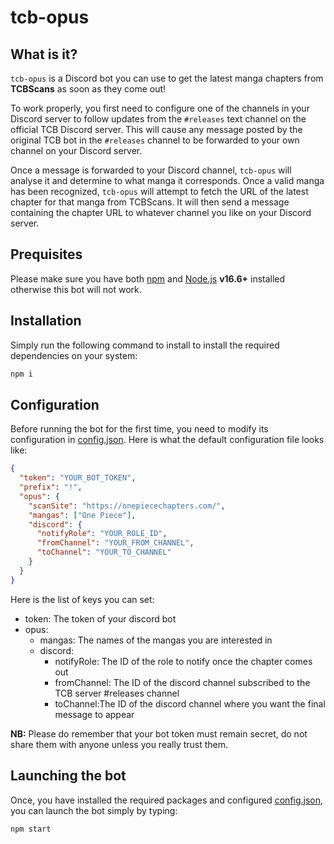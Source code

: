 # tcb-opus

## What is it?

`tcb-opus` is a Discord bot you can use to get the latest manga chapters from **TCBScans** as soon as they come out!

To work properly, you first need to configure one of the channels in your Discord server to follow updates from the `#releases` text channel on the official TCB Discord server. This will cause any message posted by the original TCB bot in the `#releases` channel to be forwarded to your own channel on your Discord server.

Once a message is forwarded to your Discord channel, `tcb-opus` will analyse it and determine to what manga it corresponds. Once a valid manga has been recognized, `tcb-opus` will attempt to fetch the URL of the latest chapter for that manga from TCBScans. It will then send a message containing the chapter URL to whatever channel you like on your Discord server.

## Prequisites

Please make sure you have both [npm](https://www.npmjs.com/) and [Node.js](https://nodejs.org/) **v16.6+** installed otherwise this bot will not work.

## Installation

Simply run the following command to install to install the required dependencies on your system:

```sh
npm i
```

## Configuration

Before running the bot for the first time, you need to modify its configuration in [config.json](config.json). Here is what the default configuration file looks like:

```json
{
  "token": "YOUR_BOT_TOKEN",
  "prefix": "!",
  "opus": {
    "scanSite": "https://onepiecechapters.com/",
    "mangas": ["One Piece"],
    "discord": {
      "notifyRole": "YOUR_ROLE_ID",
      "fromChannel": "YOUR_FROM_CHANNEL",
      "toChannel": "YOUR_TO_CHANNEL"
    }
  }
}
```

Here is the list of keys you can set:

- token: The token of your discord bot
- opus:
  - mangas: The names of the mangas you are interested in
  - discord:
    - notifyRole: The ID of the role to notify once the chapter comes out
    - fromChannel: The ID of the discord channel subscribed to the TCB server #releases channel
    - toChannel:The ID of the discord channel where you want the final message to appear

**NB:** Please do remember that your bot token must remain secret, do not share them with anyone unless you really trust them.

## Launching the bot

Once, you have installed the required packages and configured [config.json](config.json), you can launch the bot simply by typing:

```
npm start
```
